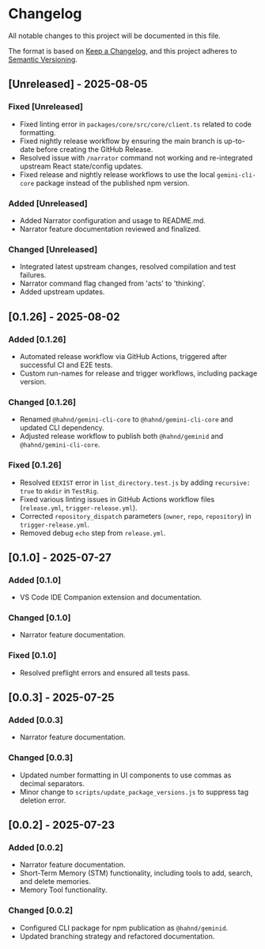 # Changelog

All notable changes to this project will be documented in this file.

The format is based on [Keep a Changelog](https://keepachangelog.com/en/1.0.0/),
and this project adheres to [Semantic Versioning](https://semver.org/spec/v2.0.0.html).

## [Unreleased] - 2025-08-05

### Fixed [Unreleased]

- Fixed linting error in `packages/core/src/core/client.ts` related to code formatting.
- Fixed nightly release workflow by ensuring the main branch is up-to-date before creating the GitHub Release.
- Resolved issue with `/narrator` command not working and re-integrated upstream React state/config updates.
- Fixed release and nightly release workflows to use the local `gemini-cli-core` package instead of the published npm version.

### Added [Unreleased]

- Added Narrator configuration and usage to README.md.
- Narrator feature documentation reviewed and finalized.

### Changed [Unreleased]

- Integrated latest upstream changes, resolved compilation and test failures.
- Narrator command flag changed from 'acts' to 'thinking'.
- Added upstream updates.

## [0.1.26] - 2025-08-02

### Added [0.1.26]

- Automated release workflow via GitHub Actions, triggered after successful CI and E2E tests.
- Custom run-names for release and trigger workflows, including package version.

### Changed [0.1.26]

- Renamed `@hahnd/gemini-cli-core` to `@hahnd/gemini-cli-core` and updated CLI dependency.
- Adjusted release workflow to publish both `@hahnd/geminid` and `@hahnd/gemini-cli-core`.

### Fixed [0.1.26]

- Resolved `EEXIST` error in `list_directory.test.js` by adding `recursive: true` to `mkdir` in `TestRig`.
- Fixed various linting issues in GitHub Actions workflow files (`release.yml`, `trigger-release.yml`).
- Corrected `repository_dispatch` parameters (`owner`, `repo`, `repository`) in `trigger-release.yml`.
- Removed debug `echo` step from `release.yml`.

## [0.1.0] - 2025-07-27

### Added [0.1.0]

- VS Code IDE Companion extension and documentation.

### Changed [0.1.0]

- Narrator feature documentation.

### Fixed [0.1.0]

- Resolved preflight errors and ensured all tests pass.

## [0.0.3] - 2025-07-25

### Added [0.0.3]

- Narrator feature documentation.

### Changed [0.0.3]

- Updated number formatting in UI components to use commas as decimal separators.
- Minor change to `scripts/update_package_versions.js` to suppress tag deletion error.

## [0.0.2] - 2025-07-23

### Added [0.0.2]

- Narrator feature documentation.
- Short-Term Memory (STM) functionality, including tools to add, search, and delete memories.
- Memory Tool functionality.

### Changed [0.0.2]

- Configured CLI package for npm publication as `@hahnd/geminid`.
- Updated branching strategy and refactored documentation.
